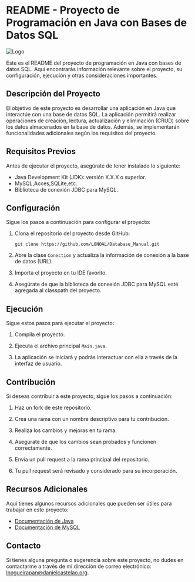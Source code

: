 # README - Proyecto de Programación en Java con Bases de Datos SQL

![Logo](https://bs-uploads.toptal.io/blackfish-uploads/blog/post/seo/og_image_file/og_image/15493/0712-Bad_Practices_in_Database_Design_-_Are_You_Making_These_Mistakes_Dan_Social-754bc73011e057dc76e55a44a954e0c3.png)

Este es el README del proyecto de programación en Java con bases de datos SQL. Aquí encontrarás información relevante sobre el proyecto, su configuración, ejecución y otras consideraciones importantes.

## Descripción del Proyecto

El objetivo de este proyecto es desarrollar una aplicación en Java que interactúe con una base de datos SQL. La aplicación permitirá realizar operaciones de creación, lectura, actualización y eliminación (CRUD) sobre los datos almacenados en la base de datos. Además, se implementarán funcionalidades adicionales según los requisitos del proyecto.

## Requisitos Previos

Antes de ejecutar el proyecto, asegúrate de tener instalado lo siguiente:

- Java Development Kit (JDK): versión X.X.X o superior.
- MySQL,Acces,SQLite,etc.
- Biblioteca de conexión JDBC para MySQL.

## Configuración

Sigue los pasos a continuación para configurar el proyecto:

1. Clona el repositorio del proyecto desde GitHub:

   ```shell
   git clone https://github.com/LONOAL/Database_Manual.git
   ```


2. Abre la clase `Conection` y actualiza la información de conexión a la base de datos (URL).

3. Importa el proyecto en tu IDE favorito.

4. Asegúrate de que la biblioteca de conexión JDBC para MySQL esté agregada al classpath del proyecto.

## Ejecución

Sigue estos pasos para ejecutar el proyecto:

1. Compila el proyecto.

2. Ejecuta el archivo principal `Main.java`.

3. La aplicación se iniciará y podrás interactuar con ella a través de la interfaz de usuario.

## Contribución

Si deseas contribuir a este proyecto, sigue los pasos a continuación:

1. Haz un fork de este repositorio.

2. Crea una rama con un nombre descriptivo para tu contribución.

3. Realiza los cambios y mejoras en tu rama.

4. Asegúrate de que los cambios sean probados y funcionen correctamente.

5. Envía un pull request a la rama principal del repositorio.

6. Tu pull request será revisado y considerado para su incorporación.

## Recursos Adicionales

Aquí tienes algunos recursos adicionales que pueden ser útiles para trabajar en este proyecto:

- [Documentación de Java](https://docs.oracle.com/en/java/)
- [Documentación de MySQL](https://dev.mysql.com/doc/)


## Contacto

Si tienes alguna pregunta o sugerencia sobre este proyecto, no dudes en contactarme a través de mi dirección de correo electrónico: [lnogueirapan@danielcastelao.org](mailto:lnogueirapan@danielcastelao.org).